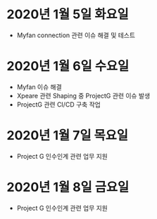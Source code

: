 
# 2020년 1월 5일 화요일 

- Myfan connection 관련 이슈 해결 및 테스트

# 2020년 1월 6일 수요일 

- Myfan 이슈 해결
- Xpeare 관련 Shaping 중 ProjectG 관련 이슈 발생 
- ProjectG 관련 CI/CD 구축 작업 

# 2020년 1월 7일 목요일

- Project G 인수인계 관련 업무 지원 

# 2020년 1월 8일 금요일 

- Project G 인수인계 관련 업무 지원
